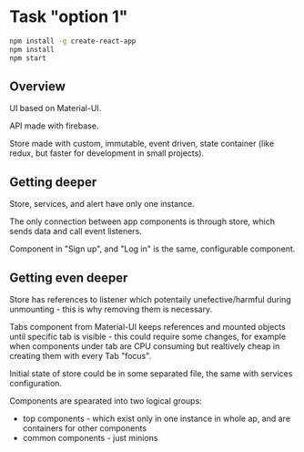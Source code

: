 # Task "option 1"

```sh
npm install -g create-react-app
npm install
npm start
```

## Overview

UI based on Material-UI.

API made with firebase.

Store made with custom, immutable, event driven, state container (like redux, but faster for development in small projects).

## Getting deeper

Store, services, and alert have only one instance.

The only connection between app components is through store, which sends data and call event listeners.

Component in "Sign up", and "Log in" is the same, configurable component.


## Getting even deeper

Store has references to listener which potentaily unefective/harmful during unmounting - this is why removing them is necessary.

Tabs component from Material-UI keeps references and mounted objects until specific tab is visible - this could require some changes, for example when components under tab are CPU consuming but realtively cheap in creating them with every Tab "focus".

Initial state of store could be in some separated file, the same with services configuration.

Components are spearated into two logical groups:
* top components - which exist only in one instance in whole ap, and are containers for other components
* common components - just minions


